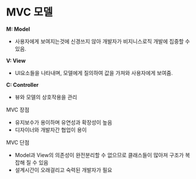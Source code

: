 # MVC 모델

**M: Model**

- 사용자에게 보여지는것에 신경쓰지 않아 개발자가 비지니스로직 개발에 집중할 수 있음.

**V: View**

- UI요소들을 나타내며, 모델에게 질의하여 값을 가져와 사용자에게 보여줌.

**C: Controller**

- 뷰와 모델의 상호작용을 관리



MVC 장점

- 유지보수가 용이하며 유연성과 확장성이 높음
- 디자이너와 개발자간 협업이 용이

MVC 단점

- Model과 View의 의존성이 완전분리할 수 없으므로 클래스들이 많아져 구조가 복잡해 질 수 있음
- 설계시간이 오래걸리고 숙력된 개발자가 필요
